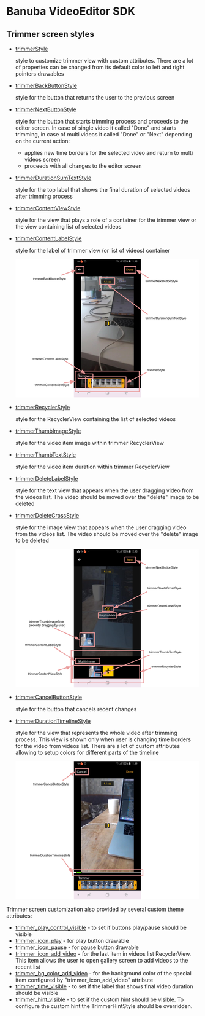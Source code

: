 # Banuba VideoEditor SDK
## Trimmer screen styles

- [trimmerStyle](https://github.com/Banuba/ve-sdk-android-integration-sample/blob/main/app/src/main/res/values/themes.xml#L114)

    style to customize trimmer view with custom attributes. There are a lot of properties can be changed from its default color to left and right pointers drawables
- [trimmerBackButtonStyle](https://github.com/Banuba/ve-sdk-android-integration-sample/blob/main/app/src/main/res/values/themes.xml#L115)

    style for the button that returns the user to the previous screen
- [trimmerNextButtonStyle](https://github.com/Banuba/ve-sdk-android-integration-sample/blob/main/app/src/main/res/values/themes.xml#L116)

    style for the button that starts trimming process and proceeds to the editor screen. In case of single video it called "Done" and starts trimming, in case of multi videos it called "Done" or "Next" depending on the current action:
    - applies new time borders for the selected video and return to multi videos screen
    - proceeds with all changes to the editor screen
- [trimmerDurationSumTextStyle](https://github.com/Banuba/ve-sdk-android-integration-sample/blob/main/app/src/main/res/values/themes.xml#L117)

    style for the top label that shows the final duration of selected videos after trimming process

- [trimmerContentViewStyle](https://github.com/Banuba/ve-sdk-android-integration-sample/blob/main/app/src/main/res/values/themes.xml#L118)

    style for the view that plays a role of a container for the trimmer view or the view containing list of selected videos

- [trimmerContentLabelStyle](https://github.com/Banuba/ve-sdk-android-integration-sample/blob/main/app/src/main/res/values/themes.xml#L119)

    style for the label of trimmer view (or list of videos) container

    ![img](screenshots/trimmer1.png)
- [trimmerRecyclerStyle](https://github.com/Banuba/ve-sdk-android-integration-sample/blob/main/app/src/main/res/values/themes.xml#L120)

    style for the RecyclerView containing the list of selected videos

- [trimmerThumbImageStyle](https://github.com/Banuba/ve-sdk-android-integration-sample/blob/main/app/src/main/res/values/themes.xml#L121)

    style for the video item image within trimmer RecyclerView

- [trimmerThumbTextStyle](https://github.com/Banuba/ve-sdk-android-integration-sample/blob/main/app/src/main/res/values/themes.xml#L122)

    style for the video item duration within trimmer RecyclerView

- [trimmerDeleteLabelStyle](https://github.com/Banuba/ve-sdk-android-integration-sample/blob/main/app/src/main/res/values/themes.xml#L123)

    style for the text view that appears when the user dragging video from the videos list. The video should be moved over the "delete" image to be deleted

- [trimmerDeleteCrossStyle](https://github.com/Banuba/ve-sdk-android-integration-sample/blob/main/app/src/main/res/values/themes.xml#L124)

    style for the image view that appears when the user dragging video from the videos list. The video should be moved over the "delete" image to be deleted 

    ![img](screenshots/trimmer2.png)

- [trimmerCancelButtonStyle](https://github.com/Banuba/ve-sdk-android-integration-sample/blob/main/app/src/main/res/values/themes.xml#L125)

    style for the button that cancels recent changes

- [trimmerDurationTimelineStyle](https://github.com/Banuba/ve-sdk-android-integration-sample/blob/main/app/src/main/res/values/themes.xml#L126)

    style for the view that represents the whole video after trimming process. This view is shown only when user is changing time borders for the video from videos list. There are a lot of custom attributes allowing to setup colors for different parts of the timeline

    ![img](screenshots/trimmer3.png)

Trimmer screen customization also provided by several custom theme attributes:
- [trimmer_play_control_visible](https://github.com/Banuba/ve-sdk-android-integration-sample/blob/main/app/src/main/res/values/themes.xml#L128) - to set if buttons play/pause should be visible
- [trimmer_icon_play](https://github.com/Banuba/ve-sdk-android-integration-sample/blob/main/app/src/main/res/values/themes.xml#L129) - for play button drawable
- [trimmer_icon_pause](https://github.com/Banuba/ve-sdk-android-integration-sample/blob/main/app/src/main/res/values/themes.xml#L130) - for pause button drawable
- [trimmer_icon_add_video](https://github.com/Banuba/ve-sdk-android-integration-sample/blob/main/app/src/main/res/values/themes.xml#L131) - for the last item in videos list RecyclerView. This item allows the user to open gallery screen to add videos to the recent list
- [trimmer_bg_color_add_video](https://github.com/Banuba/ve-sdk-android-integration-sample/blob/main/app/src/main/res/values/themes.xml#L132) - for the background color of the special item configured by "trimmer_icon_add_video" attribute
- [trimmer_time_visible](https://github.com/Banuba/ve-sdk-android-integration-sample/blob/main/app/src/main/res/values/themes.xml#L133) - to set if the label that shows final video duration should be visible
- [trimmer_hint_visible](https://github.com/Banuba/ve-sdk-android-integration-sample/blob/main/app/src/main/res/values/themes.xml#L134) - to set if the custom hint should be visible. To configure the custom hint the TrimmerHintStyle should be overridden.
